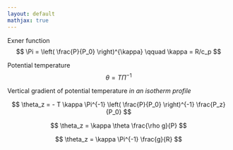 ```yaml
---
layout: default
mathjax: true
---
```


Exner function 
$$ \Pi  = \left( \frac{P}{P_0} \right)^{\kappa} \qquad \kappa = R/c_p $$

Potential temperature 
$$ \theta = T \Pi^{-1} $$

Vertical gradient of potential temperature *in an isotherm profile*

$$ \theta_z = - T \kappa \Pi^{-1}  \left( \frac{P}{P_0} \right)^{-1} \frac{P_z}{P_0} $$

$$ \theta_z = \kappa \theta \frac{\rho g}{P} $$

$$ \theta_z = \kappa \Pi^{-1} \frac{g}{R} $$
